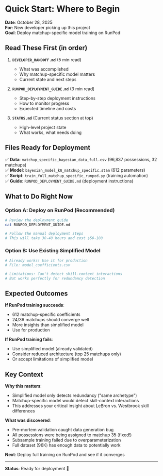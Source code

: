 # Quick Start: Where to Begin

**Date**: October 28, 2025  
**For**: New developer picking up this project  
**Goal**: Deploy matchup-specific model training on RunPod

## Read These First (in order)

1. **`DEVELOPER_HANDOFF.md`** (5 min read)
   - What was accomplished
   - Why matchup-specific model matters
   - Current state and next steps

2. **`RUNPOD_DEPLOYMENT_GUIDE.md`** (3 min read)
   - Step-by-step deployment instructions
   - How to monitor progress
   - Expected timeline and costs

3. **`STATUS.md`** (Current status section at top)
   - High-level project state
   - What works, what needs doing

## Files Ready for Deployment

✅ **Data**: `matchup_specific_bayesian_data_full.csv` (96,837 possessions, 32 matchups)  
✅ **Model**: `bayesian_model_k8_matchup_specific.stan` (612 parameters)  
✅ **Script**: `train_full_matchup_specific_runpod.py` (training automation)  
✅ **Guide**: `RUNPOD_DEPLOYMENT_GUIDE.md` (deployment instructions)  

## What to Do Right Now

### Option A: Deploy on RunPod (Recommended)

```bash
# Review the deployment guide
cat RUNPOD_DEPLOYMENT_GUIDE.md

# Follow the manual deployment steps
# This will take 30-40 hours and cost $50-100
```

### Option B: Use Existing Simplified Model

```bash
# Already works! Use it for production
# File: model_coefficients.csv

# Limitations: Can't detect skill-context interactions
# But works perfectly for redundancy detection
```

## Expected Outcomes

**If RunPod training succeeds**:
- 612 matchup-specific coefficients
- 24/36 matchups should converge well
- More insights than simplified model
- Use for production

**If RunPod training fails**:
- Use simplified model (already validated)
- Consider reduced architecture (top 25 matchups only)
- Or accept limitations of simplified model

## Key Context

**Why this matters**:
- Simplified model only detects redundancy ("same archetype")
- Matchup-specific model would detect skill-context interactions
- This addresses your critical insight about LeBron vs. Westbrook skill differences

**What was discovered**:
- Pre-mortem validation caught data generation bug
- All possessions were being assigned to matchup 35 (fixed!)
- Subsample training failed due to overparameterization
- Full dataset (96K) has enough data to potentially work

**Next**: Deploy full training on RunPod and see if it converges

---

**Status**: Ready for deployment 🚀

